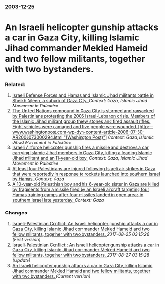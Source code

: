 ### [2003-12-25](/news/2003/12/25/index.md)

#  An Israeli helicopter gunship attacks a car in Gaza City, killing Islamic Jihad commander Mekled Hameid and two fellow militants, together with two bystanders. 




### Related:

1. [ Israeli Defense Forces and Hamas and Islamic Jihad militants battle in Sheikh Ajleen, a suburb of Gaza City. ](/news/2009/01/11/israeli-defense-forces-and-hamas-and-islamic-jihad-militants-battle-in-sheikh-ajleen-a-suburb-of-gaza-city.md) _Context: Gaza, Islamic Jihad Movement in Palestine_
2. [ The United Nations compound in Gaza City is stormed and ransacked by Palestinians protesting the 2006 Israel-Lebanon crisis. Members of the Islamic Jihad militant group threw stones and fired assault rifles. Eight vehicles were damaged and five people were wounded. [http:--www.washingtonpost.com-wp-dyn-content-article-2006-07-30-AR2006073000294.html "(Washington Post)"]](/news/2006/07/30/the-united-nations-compound-in-gaza-city-is-stormed-and-ransacked-by-palestinians-protesting-the-2006-israel-lebanon-crisis-members-of-the.md) _Context: Gaza, Islamic Jihad Movement in Palestine_
3. [ Israeli Airforce helicopter gunship fires a missile and destroys a car carrying Islamic Jihad members in Gaza City, killing a leading Islamic Jihad militant and an 11-year-old boy.](/news/2004/02/7/israeli-airforce-helicopter-gunship-fires-a-missile-and-destroys-a-car-carrying-islamic-jihad-members-in-gaza-city-killing-a-leading-islam.md) _Context: Gaza, Islamic Jihad Movement in Palestine_
4. [At least four Palestinians are injured following Israeli air strikes in Gaza that were reportedly in response to rockets launched into southern Israel by Hamas. ](/news/2017/02/28/at-least-four-palestinians-are-injured-following-israeli-air-strikes-in-gaza-that-were-reportedly-in-response-to-rockets-launched-into-south.md) _Context: Gaza_
5. [A 10-year-old Palestinian boy and his 6-year-old sister in Gaza are killed by fragments from a missile fired by an Israeli aircraft targeting four Hamas training camps after four missiles landed in open areas in southern Israel late yesterday. ](/news/2016/03/12/a-10-year-old-palestinian-boy-and-his-6-year-old-sister-in-gaza-are-killed-by-fragments-from-a-missile-fired-by-an-israeli-aircraft-targetin.md) _Context: Gaza_

### Changes:

1. [ Israeli-Palestinian Conflict: An Israeli helicopter gunship attacks a car in Gaza City, killing Islamic Jihad commander Mekled Hameid and two fellow militants, together with two bystanders. ](/news/2003/12/25/israeli-palestinian-conflict-p-an-israeli-helicopter-gunship-attacks-a-car-in-gaza-city-killing-islamic-jihad-commander-mekled-hameid-and.md) _2017-08-25 03:15:26 (First version)_
2. [ Israeli-Palestinian Conflict:: An Israeli helicopter gunship attacks a car in Gaza City, killing Islamic Jihad commander Mekled Hameid and two fellow militants, together with two bystanders. ](/news/2003/12/25/israeli-palestinian-conflict-an-israeli-helicopter-gunship-attacks-a-car-in-gaza-city-killing-islamic-jihad-commander-mekled-hameid-and.md) _2017-08-27 03:15:28 (Update)_
2. [ An Israeli helicopter gunship attacks a car in Gaza City, killing Islamic Jihad commander Mekled Hameid and two fellow militants, together with two bystanders. ](/news/2003/12/25/an-israeli-helicopter-gunship-attacks-a-car-in-gaza-city-killing-islamic-jihad-commander-mekled-hameid-and-two-fellow-militants-together.md) _(Current version)_
